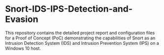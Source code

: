 # Snort-IDS-IPS-Detection-and-Evasion
This repository contains the detailed project report and configuration files for a Proof of Concept (PoC) demonstrating the capabilities of Snort as an Intrusion Detection System (IDS) and Intrusion Prevention System (IPS) on a Windows 10 host.
